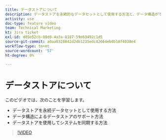 ```yaml
---
title: データストアについて
description: データストアを永続的なデータセットとして使用する方法と、データ構造がでデータストアをサポートする方法について説明します。 [!DNL Adobe Workfront Fusion].
activity: use
doc-type: feature video
team: Technical Marketing
kt: Jira ticket
exl-id: d85e52cb-08d0-4a3a-8187-59e63492c1d5
source-git-commit: a0aa8328842d2db1235edc42664eb0b18f4038e4
workflow-type: tm+mt
source-wordcount: '57'
ht-degree: 0%

---
```


# データストアについて

このビデオでは、次のことを学習します。

* データストアを永続データセットとして使用する方法
* データ構造によるデータストアのサポート方法
* データストアを使用してシステムを同期する方法

>[!VIDEO](https://video.tv.adobe.com/v/335295/?quality=12)
